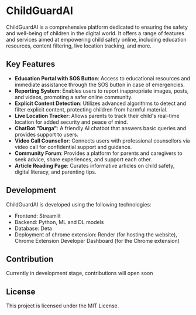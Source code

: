 # ChildGuardAI

ChildGuardAI is a comprehensive platform dedicated to ensuring the safety and well-being of children in the digital world. It offers a range of features and services aimed at empowering child safety online, including education resources, content filtering, live location tracking, and more.

## Key Features

- **Education Portal with SOS Button**: Access to educational resources and immediate assistance through the SOS button in case of emergencies.
- **Reporting System**: Enables users to report inappropriate images, posts, and videos, promoting a safer online community.
- **Explicit Content Detection**: Utilizes advanced algorithms to detect and filter explicit content, protecting children from harmful material.
- **Live Location Tracker**: Allows parents to track their child's real-time location for added security and peace of mind.
- **ChatBot "Durga"**: A friendly AI chatbot that answers basic queries and provides support to users.
- **Video Call Counsellor**: Connects users with professional counsellors via video call for confidential support and guidance.
- **Community Forum**: Provides a platform for parents and caregivers to seek advice, share experiences, and support each other.
- **Article Reading Page**: Curates informative articles on child safety, digital literacy, and parenting tips.

## Development

ChildGuardAI is developed using the following technologies:

- Frontend: Streamlit
- Backend: Python, ML and DL models
- Database: Deta
- Deployment of chrome extension: Render (for hosting the website), Chrome Extension Developer Dashboard (for the Chrome extension)


## Contribution

Currently in development stage, contributions will open soon

## License

This project is licensed under the MIT License.
